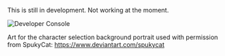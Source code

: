This is still in development. Not working at the moment.

![Developer Console](githubResources/splashScreenHomuraModStS.png)

Art for the character selection background portrait used with permission from SpukyCat: https://www.deviantart.com/spukycat